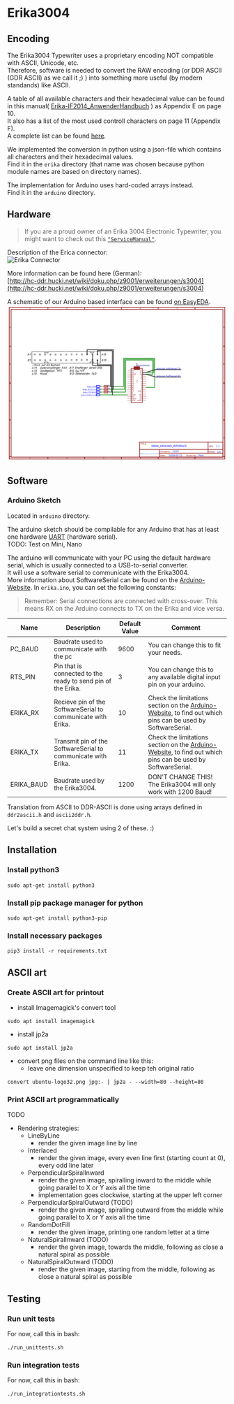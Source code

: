# Erika3004

## Encoding

The Erika3004 Typewriter uses a proprietary encoding NOT compatible with ASCII, Unicode, etc.  
Therefore, software is needed to convert the RAW encoding (or DDR ASCII (GDR ASCII) as we call it ;) ) 
into something more useful (by modern standands) like ASCII.

A table of all available characters and their hexadecimal value can be found in this 
manual( [Erika-IF2014_AnwenderHandbuch](Erika-IF2014_AnwenderHandbuch.pdf) ) as Appendix E on page 10.    
It also has a list of the most used controll characters on page 11 (Appendix F).  
A complete list can be found [here](http://hc-ddr.hucki.net/wiki/doku.php/z9001/erweiterungen/s3004).  

We implemented the conversion in python using a json-file which contains all characters and their hexadecimal values.  
Find it in the `erika` directory (that name was chosen because python module names are based on directory names). 
  
The implementation for Arduino uses hard-coded arrays instead.  
Find it in the `arduino` directory. 

## Hardware

> If you are a proud owner of an Erika 3004 Electronic Typewriter, you might want to check out this [`"ServiceManual"`](./docs/Felix'ServiceManual.md).

Description of the Erica connector:  
![Erika Connector](http://hc-ddr.hucki.net/wiki/lib/exe/fetch.php/z9001/erweiterungen/s3004_anschluss.jpg?cache=)

More information can be found here (German):  
[http://hc-ddr.hucki.net/wiki/doku.php/z9001/erweiterungen/s3004](http://hc-ddr.hucki.net/wiki/doku.php/z9001/erweiterungen/s3004)

A schematic of our Arduino based interface can be found [on EasyEDA](https://easyeda.com/sirexeclp/erikaarduinointerface).
![Schematic](docs/Schematic_ErikaArduinoInterface.png)

## Software

### Arduino Sketch

Located in `arduino` directory.

The arduino sketch should be compilable for any Arduino that has at least one hardware 
[UART](https://en.wikipedia.org/wiki/Universal_asynchronous_receiver-transmitter) (hardware serial).  
TODO: Test on Mini, Nano

The arduino will communicate with your PC using the default hardware serial, which is usually connected to a 
USB-to-serial converter.  
It will use a software serial to communicate with the Erika3004.  
More information about SoftwareSerial can be found on the 
[Arduino-Website](https://www.arduino.cc/en/Reference/SoftwareSerial).
In `erika.ino`, you can set the following constants:

> Remember: Serial connections are connected with cross-over. This means RX on the Arduino connects to TX on the Erika and vice versa.

|Name|Description|Default Value|Comment|
|----|-----------|-------------|-------|
|PC_BAUD| Baudrate used to communicate with the pc|9600|You can change this to fit your needs.|
|RTS_PIN| Pin that is connected to the ready to send pin of the Erika.|3|You can change this to any available digital input pin on your arduino.|
|ERIKA_RX| Recieve pin of the SoftwareSerial to communicate with Erika.|10|Check the limitations section on the  [Arduino-Website](https://www.arduino.cc/en/Reference/SoftwareSerial), to find out which pins can be used by SoftwareSerial.|
|ERIKA_TX| Transmit pin of the SoftwareSerial to communicate with Erika.|11|Check the limitations section on the  [Arduino-Website](https://www.arduino.cc/en/Reference/SoftwareSerial), to find out which pins can be used by SoftwareSerial.|
|ERIKA_BAUD| Baudrate used by the Erika3004.|1200|DON'T CHANGE THIS! The Erika3004 will only work with 1200 Baud!|

Translation from ASCII to DDR-ASCII is done using arrays defined in `ddr2ascii.h` and `ascii2ddr.h`.  

Let's build a secret chat system using 2 of these. :)


## Installation 

### Install python3
```
sudo apt-get install python3
```

### Install pip package manager for python
```
sudo apt-get install python3-pip
```

### Install necessary packages
```
pip3 install -r requirements.txt
```


## ASCII art

### Create ASCII art for printout

* install Imagemagick's convert tool
```
sudo apt install imagemagick 
```
* install jp2a
```
sudo apt install jp2a
```
* convert png files on the command line like this: 
  * leave one dimension unspecified to keep teh original ratio
```
convert ubuntu-logo32.png jpg:- | jp2a - --width=80 --height=80
```

### Print ASCII art programmatically 

TODO 

* Rendering strategies:
  * LineByLine
    * render the given image line by line 
  * Interlaced 
    * render the given image, every even line first (starting count at 0), every odd line later
  * PerpendicularSpiralInward 
    * render the given image, spiralling inward to the middle while going parallel to X or Y axis all the time
    * implementation goes clockwise, starting at the upper left corner
  * PerpendicularSpiralOutward (TODO)
    * render the given image, spiralling outward from the middle while going parallel to X or Y axis all the time
  * RandomDotFill
    * render the given image, printing one random letter at a time
  * NaturalSpiralInward (TODO)
    * render the given image, towards the middle, following as close a natural spiral as possible
  * NaturalSpiralOutward (TODO)
    * render the given image, starting from the middle, following as close a natural spiral as possible


## Testing

### Run unit tests

For now, call this in bash: 
```
./run_unittests.sh
```


### Run integration tests

For now, call this in bash: 
```
./run_integrationtests.sh
```

